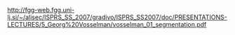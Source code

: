 http://fgg-web.fgg.uni-lj.si/~/alisec/ISPRS_SS_2007/gradivo/ISPRS_SS2007/doc/PRESENTATIONS-LECTURES/5_Georg%20Vosselman/vosselman_01_segmentation.pdf
